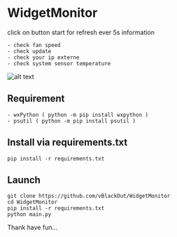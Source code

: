 # WidgetMonitor  
  
click on button start for refresh ever 5s information 

```
- check fan speed
- check update
- check your ip externe
- check system sensor temperature
  ```
  
![alt text](https://www.cuby-hebergs.com/dl/images/github/WidgetMonitor/main.png)

## Requirement  
```
- wxPython ( python -m pip install wxpython )
- psutil ( python -m pip install psutil )

```
## Install via requirements.txt
```
pip install -r requirements.txt
```


## Launch 
```
git clone https://github.com/vBlackOut/WidgetMonitor
cd WidgetMonitor
pip install -r requirements.txt
python main.py
```

Thank have fun...
